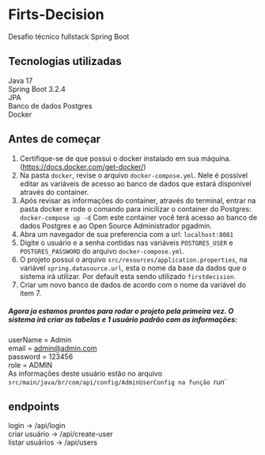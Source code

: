 # Firts-Decision
Desafio técnico fullstack Spring Boot

## Tecnologias utilizadas
Java 17
<br>
Spring Boot 3.2.4
<br>
JPA 
<br>
Banco de dados Postgres 
<br>
Docker
<br>
## Antes de começar
1) Certifique-se de que possui o docker instalado em sua máquina.
(https://docs.docker.com/get-docker/)
3) Na pasta `docker`, revise o arquivo `docker-compose.yml`. Nele é possível editar as variáveis de acesso ao banco de dados que estará disponível através do container.
4) Após revisar as informações do container, através do terminal, entrar na pasta docker e rode o comando para inicilizar o container do Postgres:
`docker-compose up -d`
Com este container você terá acesso ao banco de dados Postgres e ao Open Source Administrador pgadmin.
6) Abra um navegador de sua preferencia com a url: `localhost:8081`
7) Digite o usuário e a senha contidas nas variáveis `POSTGRES_USER` e `POSTGRES_PASSWORD` do arquivo `docker-compose.yml`.
8) O projeto possui o arquivo `src/resources/application.properties`, na variável `spring.datasource.url`, esta o nome da base da dados que o sistema irá utilizar.
Por default esta sendo utilizado `firstdecision`.
8) Criar um novo banco de dados de acordo com o nome da variável do item 7.

##### Agora ja estamos prontos para rodar o projeto pela primeira vez. O sistema irá criar as tabelas e 1 usuário padrão com as informações:
userName = Admin
<br>
email = admin@admin.com
<br>
password = 123456
<br>
role = ADMIN
<br>
As informações deste usuário estão no arquivo `src/main/java/br/com/api/config/AdminUserConfig na função `run`
<br>


## endpoints
login -> /api/login
<br>
criar usuário -> /api/create-user
<br>
listar usuários -> /api/users<br>
